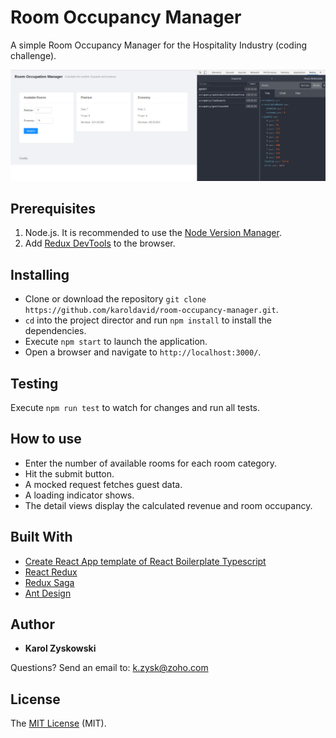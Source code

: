 # Room Occupancy Manager

A simple Room Occupancy Manager for the Hospitality Industry (coding challenge).

![Screenshot Room Occupancy Manager and Redux DevTools](./src/assets/room-occupancy-manager-1.png)

## Prerequisites

1. Node.js. It is recommended to use the [Node Version Manager](https://github.com/nvm-sh/nvm/blob/master/README.md).
2. Add [Redux DevTools](https://github.com/reduxjs/redux-devtools) to the browser.

## Installing

- Clone or download the repository `git clone https://github.com/karoldavid/room-occupancy-manager.git`.
- `cd` into the project director and run `npm install` to install the dependencies.
- Execute `npm start` to launch the application.
- Open a browser and navigate to `http://localhost:3000/`.

## Testing

Execute `npm run test` to watch for changes and run all tests.

## How to use

- Enter the number of available rooms for each room category.
- Hit the submit button.
- A mocked request fetches guest data.
- A loading indicator shows.
- The detail views display the calculated revenue and room occupancy.

## Built With

- [Create React App template of React Boilerplate Typescript](https://github.com/react-boilerplate/react-boilerplate-cra-template)
- [React Redux](https://github.com/reactjs/react-redux)
- [Redux Saga](https://redux-saga.js.org/)
- [Ant Design](https://ant.design/)

## Author

- **Karol Zyskowski**

Questions? Send an email to: k.zysk@zoho.com

## License

The [MIT License](./LICENSE) (MIT).
